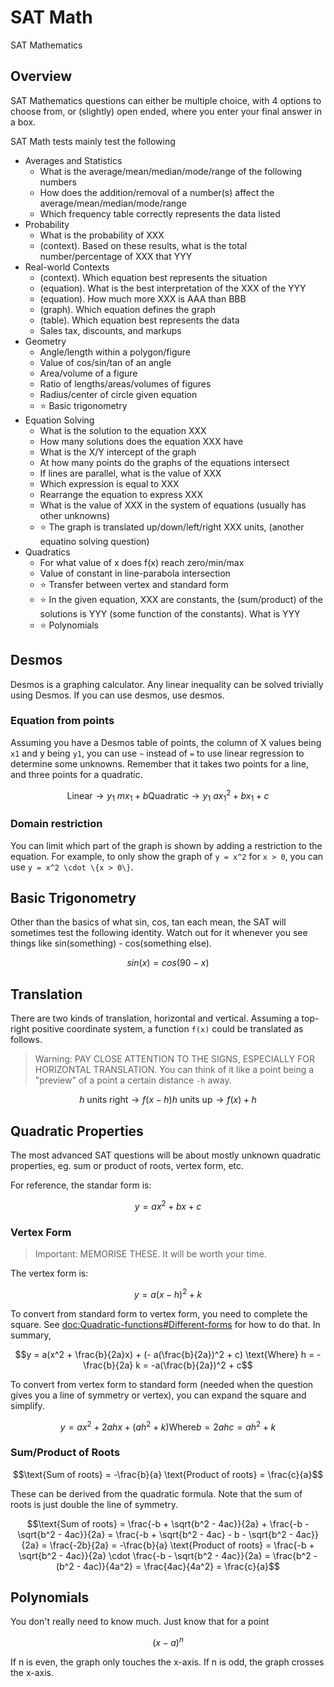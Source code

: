 # SAT Math

SAT Mathematics

## Overview

SAT Mathematics questions can either be multiple choice, with 4 options to choose from, or (slightly) open 
ended, where you enter your final answer in a box.

SAT Math tests mainly test the following
- Averages and Statistics
    - What is the average/mean/median/mode/range of the following numbers
    - How does the addition/removal of a number(s) affect the average/mean/median/mode/range
    - Which frequency table correctly represents the data listed
- Probability
    - What is the probability of XXX
    - (context). Based on these results, what is the total number/percentage of XXX that YYY
- Real-world Contexts
    - (context). Which equation best represents the situation
    - (equation). What is the best interpretation of the XXX of the YYY
    - (equation). How much more XXX is AAA than BBB
    - (graph). Which equation defines the graph
    - (table). Which equation best represents the data
    - Sales tax, discounts, and markups
- Geometry
    - Angle/length within a polygon/figure
    - Value of cos/sin/tan of an angle
    - Area/volume of a figure
    - Ratio of lengths/areas/volumes of figures
    - Radius/center of circle given equation
    - ⭐ Basic trigonometry
- Equation Solving
    - What is the solution to the equation XXX
    - How many solutions does the equation XXX have
    - What is the X/Y intercept of the graph
    - At how many points do the graphs of the equations intersect
    - If lines are parallel, what is the value of XXX
    - Which expression is equal to XXX
    - Rearrange the equation to express XXX
    - What is the value of XXX in the system of equations (usually has other unknowns)
    - ⭐ The graph is translated up/down/left/right XXX units, (another equatino solving question)
- Quadratics
    - For what value of x does f(x) reach zero/min/max
    - Value of constant in line-parabola intersection
    - ⭐ Transfer between vertex and standard form
    - ⭐ In the given equation, XXX are constants, the (sum/product) of the solutions is YYY (some function of the constants). What is YYY
    - ⭐ Polynomials

## Desmos

Desmos is a graphing calculator. Any linear inequality can be solved trivially using Desmos. 
If you can use desmos, use desmos.

### Equation from points

Assuming you have a Desmos table of points, the column of X values being `x1` and y being `y1`, you can use `~` instead of `=` to
use linear regression to determine some unknowns. Remember that it takes two points for a line, and three points for
a quadratic.

```math
\text{Linear} \rightarrow y_1 ~ mx_1 + b
\text{Quadratic} \rightarrow y_1 ~ ax_1^2 + bx_1 + c
```

### Domain restriction

You can limit which part of the graph is shown by adding a restriction to the equation. For example, to only show the graph
of `y = x^2` for `x > 0`, you can use `y = x^2 \cdot \{x > 0\}`.

## Basic Trigonometry

Other than the basics of what sin, cos, tan each mean, the SAT will sometimes test the following identity. Watch out
for it whenever you see things like sin(something) - cos(something else).

```math
sin(x) = cos(90 - x)
```

## Translation

There are two kinds of translation, horizontal and vertical. Assuming a top-right positive coordinate system, a function
`f(x)` could be translated as follows. 

> Warning: PAY CLOSE ATTENTION TO THE SIGNS, ESPECIALLY FOR HORIZONTAL TRANSLATION. You can think of it like a point being
a "preview" of a point a certain distance `-h` away.

```math
h\text{ units right} \rightarrow f(x-h)
h\text{ units up} \rightarrow f(x) + h
```

## Quadratic Properties

The most advanced SAT questions will be about mostly unknown quadratic properties, eg. sum or product of roots, vertex form, etc.

For reference, the standar form is:

```math
y = ax^2 + bx + c
```

### Vertex Form

> Important: MEMORISE THESE. It will be worth your time.

The vertex form is:

```math
y = a(x-h)^2 + k
```

To convert from standard form to vertex form, you need to complete the square.  See <doc:Quadratic-functions#Different-forms> for how to do that. In summary,

```math
y = a(x^2 + \frac{b}{2a}x) + (- a(\frac{b}{2a})^2 + c)

\text{Where}

h = -\frac{b}{2a}
k = -a(\frac{b}{2a})^2 + c
```

To convert from vertex form to standard form (needed when the question gives you a line of symmetry or vertex), you can expand the square and simplify.

```math
y = ax^2 + 2ahx + (ah^2 + k)

\text{Where}

b = 2ah
c = ah^2 + k
```

### Sum/Product of Roots

```math
\text{Sum of roots} = -\frac{b}{a}

\text{Product of roots} = \frac{c}{a}
```

These can be derived from the quadratic formula. Note that the sum of roots is just double the
line of symmetry.

```math
\text{Sum of roots} = \frac{-b + \sqrt{b^2 - 4ac}}{2a} + \frac{-b - \sqrt{b^2 - 4ac}}{2a}

= \frac{-b + \sqrt{b^2 - 4ac} - b - \sqrt{b^2 - 4ac}}{2a}

= \frac{-2b}{2a} = -\frac{b}{a}


\text{Product of roots} = \frac{-b + \sqrt{b^2 - 4ac}}{2a} \cdot \frac{-b - \sqrt{b^2 - 4ac}}{2a}

= \frac{b^2 - (b^2 - 4ac)}{4a^2}

= \frac{4ac}{4a^2} = \frac{c}{a}
```

## Polynomials

You don't really need to know much. Just know that for a point
```math
(x-a)^n
```
If n is even, the graph only touches the x-axis. If n is odd, the graph crosses the x-axis.